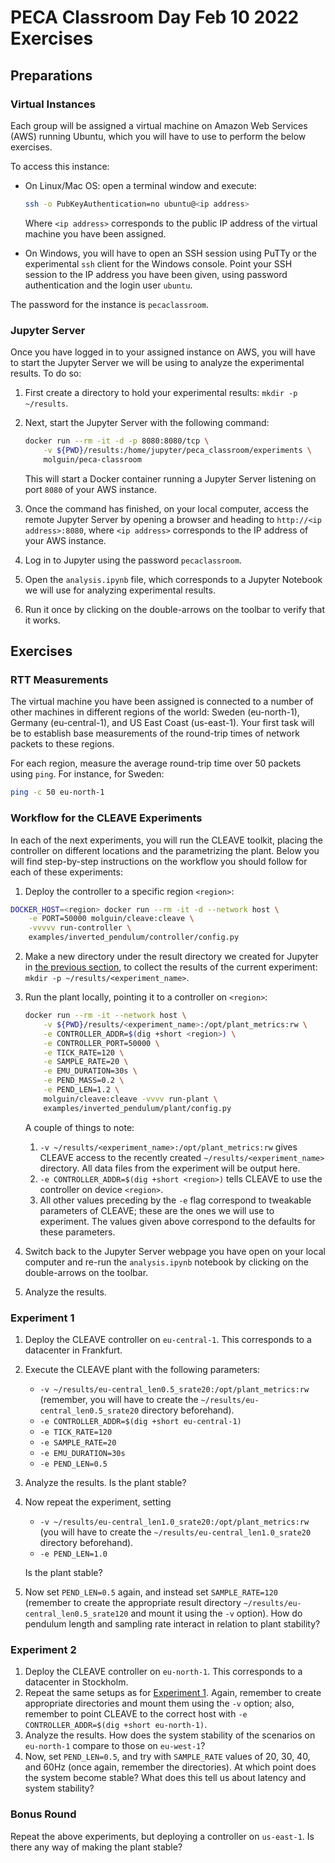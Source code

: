 # PECA Classroom Day Feb 10 2022 Exercises

## Preparations

### Virtual Instances

Each group will be assigned a virtual machine on Amazon Web Services (AWS) running Ubuntu, which you will have to use to perform the below exercises.

To access this instance:

- On Linux/Mac OS: open a terminal window and execute:

  ```bash
  ssh -o PubKeyAuthentication=no ubuntu@<ip address>
  ```
  
  Where `<ip address>` corresponds to the public IP address of the virtual machine you have been assigned.

- On Windows, you will have to open an SSH session using PuTTy or the experimental `ssh` client for the Windows console.
  Point your SSH session to the IP address you have been given, using password authentication and the login user `ubuntu`.

The password for the instance is `pecaclassroom`.

### Jupyter Server

Once you have logged in to your assigned instance on AWS, you will have to start the Jupyter Server we will be using to analyze the experimental results.
To do so:

1. First create a directory to hold your experimental results: `mkdir -p ~/results`.
2. Next, start the Jupyter Server with the following command:

   ```bash
   docker run --rm -it -d -p 8080:8080/tcp \
       -v ${PWD}/results:/home/jupyter/peca_classroom/experiments \
       molguin/peca-classroom
   ```
   
   This will start a Docker container running a Jupyter Server listening on port `8080` of your AWS instance.
3. Once the command has finished, on your local computer, access the remote Jupyter Server by opening a browser and heading to `http://<ip address>:8080`, where `<ip address>` corresponds to the IP address of your AWS instance.
4. Log in to Jupyter using the password `pecaclassroom`.
5. Open the `analysis.ipynb` file, which corresponds to a Jupyter Notebook we will use for analyzing experimental results.
6. Run it once by clicking on the double-arrows on the toolbar to verify that it works.
    

## Exercises

### RTT Measurements

The virtual machine you have been assigned is connected to a number of other machines in different regions of the world: Sweden (eu-north-1), Germany (eu-central-1), and US East Coast (us-east-1).
Your first task will be to establish base measurements of the round-trip times of network packets to these regions.

For each region, measure the average round-trip time over 50 packets using `ping`.
For instance, for Sweden:

```bash
ping -c 50 eu-north-1
```

### Workflow for the CLEAVE Experiments

In each of the next experiments, you will run the CLEAVE toolkit, placing the controller on different locations and the parametrizing the plant.
Below you will find step-by-step instructions on the workflow you should follow for each of these experiments:

1. Deploy the controller to a specific region `<region>`:

  ``` bash
  DOCKER_HOST=<region> docker run --rm -it -d --network host \
      -e PORT=50000 molguin/cleave:cleave \
      -vvvvv run-controller \
      examples/inverted_pendulum/controller/config.py
  ```

2. Make a new directory under the result directory we created for Jupyter in [the previous section](#jupyter-server), to collect the results of the current experiment: `mkdir -p ~/results/<experiment_name>`.

3. Run the plant locally, pointing it to a controller on `<region>`:

   ``` bash
   docker run --rm -it --network host \
       -v ${PWD}/results/<experiment_name>:/opt/plant_metrics:rw \
       -e CONTROLLER_ADDR=$(dig +short <region>) \
       -e CONTROLLER_PORT=50000 \
       -e TICK_RATE=120 \
       -e SAMPLE_RATE=20 \
       -e EMU_DURATION=30s \
       -e PEND_MASS=0.2 \
       -e PEND_LEN=1.2 \
       molguin/cleave:cleave -vvvv run-plant \
       examples/inverted_pendulum/plant/config.py
   ```
   
   A couple of things to note:
   1. `-v ~/results/<experiment_name>:/opt/plant_metrics:rw` gives CLEAVE access to the recently created `~/results/<experiment_name>` directory.
      All data files from the experiment will be output here.
   2. `-e CONTROLLER_ADDR=$(dig +short <region>)` tells CLEAVE to use the controller on device `<region>`.
   3. All other values preceding by the `-e` flag correspond to tweakable parameters of CLEAVE; these are the ones we will use to experiment.
      The values given above correspond to the defaults for these parameters.

4. Switch back to the Jupyter Server webpage you have open on your local computer and re-run the `analysis.ipynb` notebook by clicking on the double-arrows on the toolbar.
5. Analyze the results.


### Experiment 1

1. Deploy the CLEAVE controller on `eu-central-1`.
   This corresponds to a datacenter in Frankfurt.
2. Execute the CLEAVE plant with the following parameters:
   - `-v ~/results/eu-central_len0.5_srate20:/opt/plant_metrics:rw` (remember, you will have to create the `~/results/eu-central_len0.5_srate20` directory beforehand).
   - `-e CONTROLLER_ADDR=$(dig +short eu-central-1)`
   - `-e TICK_RATE=120`
   - `-e SAMPLE_RATE=20`
   - `-e EMU_DURATION=30s`
   - `-e PEND_LEN=0.5`
4. Analyze the results. Is the plant stable?
5. Now repeat the experiment, setting
   - `-v ~/results/eu-central_len1.0_srate20:/opt/plant_metrics:rw` (you will have to create
     the `~/results/eu-central_len1.0_srate20` directory beforehand).
   - `-e PEND_LEN=1.0`
   
   Is the plant stable?
6. Now set `PEND_LEN=0.5` again, and instead set `SAMPLE_RATE=120` (remember to create the appropriate result directory `~/results/eu-central_len0.5_srate120` and mount it using the `-v` option).
   How do pendulum length and sampling rate interact in relation to plant stability?

### Experiment 2

1. Deploy the CLEAVE controller on `eu-north-1`.
   This corresponds to a datacenter in Stockholm.
2. Repeat the same setups as for [Experiment 1](#experiment-1).
   Again, remember to create appropriate directories and mount them using the `-v` option; also, remember to point CLEAVE to the correct host with `-e CONTROLLER_ADDR=$(dig +short eu-north-1)`.
3. Analyze the results.
   How does the system stability of the scenarios on `eu-north-1` compare to those on `eu-west-1`?
4. Now, set `PEND_LEN=0.5`, and try with `SAMPLE_RATE` values of 20, 30, 40, and 60Hz (once again, remember the directories).
   At which point does the system become stable?
   What does this tell us about latency and system stability?

### Bonus Round

Repeat the above experiments, but deploying a controller on `us-east-1`.
Is there any way of making the plant stable?